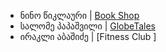 
- ნინო წიკლაური | [Book Shop](/Chapter06_Database/Projects/Nino_Tsiklauri/app.py)
- სალომე პაპაშვილი | [GlobeTales](/Chapter06_Database/Projects/Salome_Papashvili/app.py)
- ირაკლი აბაშიძე | [Fitness Club ]